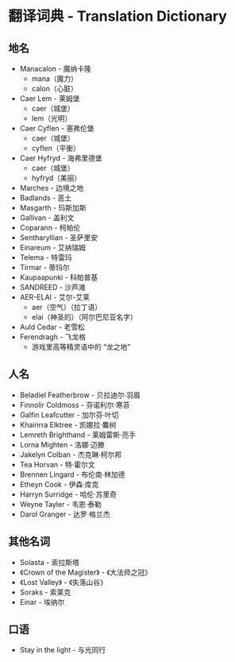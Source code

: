 # 翻译词典 - Translation Dictionary


## 地名

* Manacalon - 魔纳卡隆
    * mana（魔力）
    * calon（心脏）
* Caer Lem - 莱姆堡
    * caer（城堡）
    * lem（光明）
* Caer Cyflen - 塞弗伦堡
    * caer（城堡）
    * cyflen（平衡）
* Caer Hyfryd - 海弗里德堡
    * caer（城堡）
    * hyfryd（美丽）
* Marches - 边境之地
* Badlands - 恶土
* Masgarth - 玛斯加斯
* Gallivan - 盖利文
* Coparann - 柯帕伦
* Sentharyllian - 圣萨里安
* Einareum - 艾纳瑞姆
* Telema - 特雷玛
* Tirmar - 蒂玛尔
* Kaupaapunki - 科帕普基
* SANDREED - 沙芦滩
* AER-ELAI - 艾尔-艾莱
  * aer（空气）（拉丁语）
  * elai（神圣的）（阿尔巴尼亚名字）
* Auld Cedar - 老雪松
* Ferendragh - 飞龙格
  * 游戏里高等精灵语中的 “龙之地”

## 人名

* Beladiel Featherbrow - 贝拉迪尔·羽眉
* Finnolir Coldmoss - 芬诺利尔·寒苔
* Galfin Leafcutter - 加尔芬·叶切
* Khainrra Elktree - 凯娜拉·麋树
* Lemreth Brighthand - 莱姆雷斯·亮手
* Lorna Mighten - 洛娜·迈滕
* Jakelyn Colban - 杰克琳·柯尔邦
* Tea Horvan - 特·霍尔文
* Brennen Lingard - 布伦南·林加德
* Etheyn Cook - 伊森·库克
* Harryn Surridge - 哈伦·苏里奇
* Weyne Tayler - 韦恩·泰勒
* Darol Granger - 达罗·格兰杰

## 其他名词

* Solasta - 索拉斯塔
* 《Crown of the Magister》 - 《大法师之冠》
* 《Lost Valley》 - 《失落山谷》
* Soraks - 索莱克
* Einar - 埃纳尔

## 口语
* Stay in the light - 与光同行